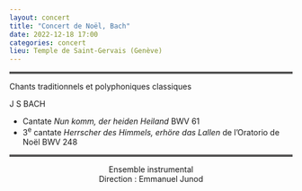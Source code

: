 ```yaml
---
layout: concert
title: "Concert de Noël, Bach"
date: 2022-12-18 17:00
categories: concert
lieu: Temple de Saint-Gervais (Genève)
---
```



<hr style="border-top: 3px double #8c8b8b"/>

Chants traditionnels et polyphoniques classiques

J S BACH

- Cantate _Nun komm, der heiden Heiland_ BWV 61
- 3<sup>e</sup> cantate _Herrscher des Himmels, erhöre das Lallen_ de l’Oratorio de Noël BWV 248

<hr style="border-top: 3px double #8c8b8b"/>

<p style="text-align: center">
Ensemble instrumental<br/>
Direction : Emmanuel Junod
</p>

